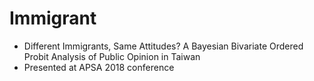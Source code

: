 # Immigrant
 
 - Different Immigrants, Same Attitudes? A Bayesian Bivariate Ordered Probit Analysis of Public Opinion in Taiwan
 - Presented at APSA 2018 conference
 

